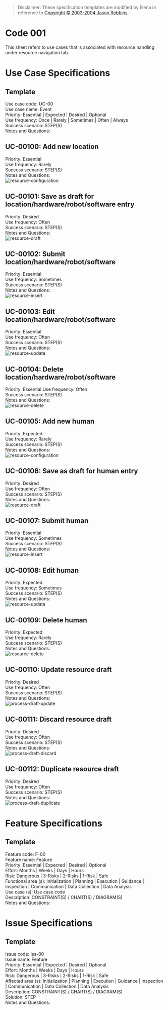 > Disclaimer:
> These specification templates are modified by Elena in reference to [Copyright © 2003-2004 Jason Robbins](https://scm.opendap.org/svn/trunk/rsg/AIS/templates/srs.html).

# Code 001
This sheet refers to use cases that is associated with resource handling under resource navigation tab.


# Use Case Specifications

## Template
Use case code: UC-00  
Use case name: Event  
Priority: Essential | Expected | Desired | Optional  
Use frequency: Once | Rarely | Sometimes | Often | Always  
Success scenario: STEP(S)  
Notes and Questions:  

## UC-00100: Add new location
Priority: Essential  
Use frequency: Rarely  
Success scenario: STEP(S)  
Notes and Questions:  
![resource-configuration](assets/dfd_resource-configuration.png)  

## UC-00101: Save as draft for location/hardware/robot/software entry
Priority: Desired   
Use frequency: Often  
Success scenario: STEP(S)  
Notes and Questions:  
![resource-draft](assets/dfd_resource-draft-save.png)  

## UC-00102: Submit location/hardware/robot/software
Priority: Essential   
Use frequency: Sometimes  
Success scenario: STEP(S)  
Notes and Questions:  
![resource-insert](assets/dfd_resource-insert.png)  

## UC-00103: Edit location/hardware/robot/software
Priority: Essential  
Use frequency: Often  
Success scenario: STEP(S)  
Notes and Questions:  
![resource-update](assets/dfd_resource-update.png)  

## UC-00104: Delete location/hardware/robot/software
Priority: Essential 
Use frequency: Often  
Success scenario: STEP(S)  
Notes and Questions:  
![resource-delete](assets/dfd_resource-delete.png)  

## UC-00105: Add new human
Priority: Expected  
Use frequency: Rarely   
Success scenario: STEP(S)  
Notes and Questions:  
![resource-configuration](assets/dfd_resource-configuration.png)  

## UC-00106: Save as draft for human entry
Priority: Desired  
Use frequency: Often  
Success scenario: STEP(S)  
Notes and Questions:  
![resource-draft](assets/dfd_resource-draft-save.png)  

## UC-00107: Submit human
Priority: Essential  
Use frequency: Sometimes  
Success scenario: STEP(S)  
Notes and Questions:  
![resource-insert](assets/dfd_resource-insert.png)  

## UC-00108: Edit human
Priority: Expected  
Use frequency: Sometimes  
Success scenario: STEP(S)  
Notes and Questions:  
![resource-update](assets/dfd_resource-update.png)  

## UC-00109: Delete human
Priority: Expected  
Use frequency: Rarely  
Success scenario: STEP(S)  
Notes and Questions:  
![resource-delete](assets/dfd_resource-delete.png)  

## UC-00110: Update resource draft
Priority: Desired  
Use frequency: Often  
Success scenario: STEP(S)  
Notes and Questions:  
![process-draft-update](assets/dfd_resource-draft-update.png)  

## UC-00111: Discard resource draft
Priority: Desired  
Use frequency: Often  
Success scenario: STEP(S)  
Notes and Questions:  
![process-draft-discard](assets/dfd_resource-draft-discard.png)  

## UC-00112: Duplicate resource draft
Priority: Desired  
Use frequency: Often  
Success scenario: STEP(S)  
Notes and Questions:  
![process-draft-duplicate](assets/dfd_resource-draft-duplicate.png)  


# Feature Specifications 

## Template
Feature code: F-00  
Feature name: Feature  
Priority: Essential | Expected | Desired | Optional  
Effort: Months | Weeks | Days | Hours  
Risk: Dangerous | 3-Risks | 2-Risks | 1-Risk | Safe  
Functional area (s): Initialization | Planning | Execution | Guidance | Inspection | Communication | Data Collection | Data Analysis  
Use case (s): Use case code  
Description: CONSTRAINT(S) / CHART(S) / DIAGRAM(S)  
Notes and Questions:  


# Issue Specifications 

## Template
Issue code: Iss-00  
Issue name: Feature  
Priority: Essential | Expected | Desired | Optional  
Effort: Months | Weeks | Days | Hours  
Risk: Dangerous | 3-Risks | 2-Risks | 1-Risk | Safe  
Affected area (s): Initialization | Planning | Execution | Guidance | Inspection | Communication | Data Collection | Data Analysis  
Description: CONSTRAINT(S) / CHART(S) / DIAGRAM(S)  
Solution: STEP  
Notes and Questions:  
